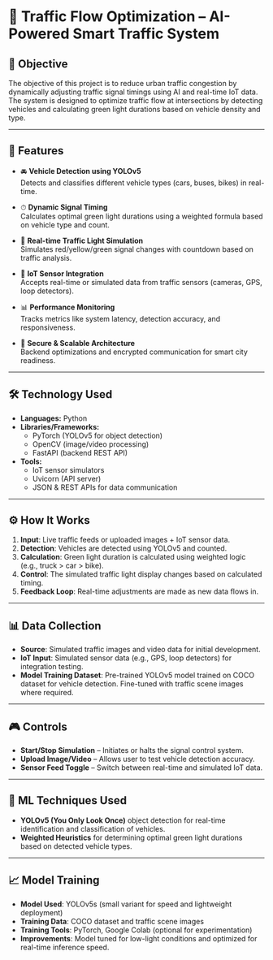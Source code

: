# 🚦 Traffic Flow Optimization – AI-Powered Smart Traffic System

## 🎯 Objective

The objective of this project is to reduce urban traffic congestion by dynamically adjusting traffic signal timings using AI and real-time IoT data. The system is designed to optimize traffic flow at intersections by detecting vehicles and calculating green light durations based on vehicle density and type.

---

## 🌟 Features

- 🚘 **Vehicle Detection using YOLOv5**  
  Detects and classifies different vehicle types (cars, buses, bikes) in real-time.

- ⏱ **Dynamic Signal Timing**  
  Calculates optimal green light durations using a weighted formula based on vehicle type and count.

- 🔄 **Real-time Traffic Light Simulation**  
  Simulates red/yellow/green signal changes with countdown based on traffic analysis.

- 📡 **IoT Sensor Integration**  
  Accepts real-time or simulated data from traffic sensors (cameras, GPS, loop detectors).

- 📊 **Performance Monitoring**  
  Tracks metrics like system latency, detection accuracy, and responsiveness.

- 🔐 **Secure & Scalable Architecture**  
  Backend optimizations and encrypted communication for smart city readiness.

---

## 🛠 Technology Used

- **Languages:** Python  
- **Libraries/Frameworks:**  
  - PyTorch (YOLOv5 for object detection)  
  - OpenCV (image/video processing)  
  - FastAPI (backend REST API)  
- **Tools:**  
  - IoT sensor simulators  
  - Uvicorn (API server)  
  - JSON & REST APIs for data communication  

---

## ⚙️ How It Works

1. **Input**: Live traffic feeds or uploaded images + IoT sensor data.
2. **Detection**: Vehicles are detected using YOLOv5 and counted.
3. **Calculation**: Green light duration is calculated using weighted logic (e.g., truck > car > bike).
4. **Control**: The simulated traffic light display changes based on calculated timing.
5. **Feedback Loop**: Real-time adjustments are made as new data flows in.

---

## 📊 Data Collection

- **Source**: Simulated traffic images and video data for initial development.
- **IoT Input**: Simulated sensor data (e.g., GPS, loop detectors) for integration testing.
- **Model Training Dataset**: Pre-trained YOLOv5 model trained on COCO dataset for vehicle detection. Fine-tuned with traffic scene images where required.

---

## 🎮 Controls

- **Start/Stop Simulation** – Initiates or halts the signal control system.
- **Upload Image/Video** – Allows user to test vehicle detection accuracy.
- **Sensor Feed Toggle** – Switch between real-time and simulated IoT data.

---

## 🧠 ML Techniques Used

- **YOLOv5 (You Only Look Once)** object detection for real-time identification and classification of vehicles.
- **Weighted Heuristics** for determining optimal green light durations based on detected vehicle types.

---

## 📈 Model Training

- **Model Used**: YOLOv5s (small variant for speed and lightweight deployment)
- **Training Data**: COCO dataset and traffic scene images
- **Training Tools**: PyTorch, Google Colab (optional for experimentation)
- **Improvements**: Model tuned for low-light conditions and optimized for real-time inference speed.


